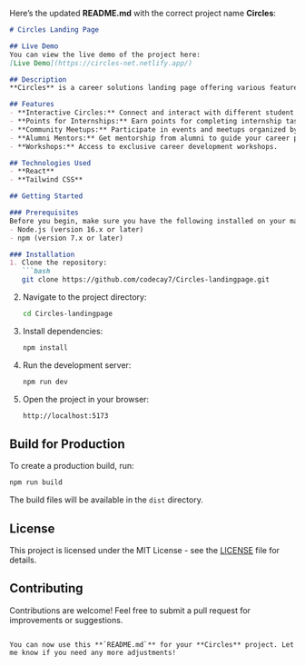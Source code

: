 Here’s the updated **README.md** with the correct project name **Circles**:

```markdown
# Circles Landing Page

## Live Demo
You can view the live demo of the project here:  
[Live Demo](https://circles-net.netlify.app/)

## Description
**Circles** is a career solutions landing page offering various features like interaction with Circles, points for internships, community meetups, alumni mentors, and workshops. The website is designed to connect students with professional opportunities and build a thriving community.

## Features
- **Interactive Circles:** Connect and interact with different student groups.
- **Points for Internships:** Earn points for completing internship tasks.
- **Community Meetups:** Participate in events and meetups organized by the community.
- **Alumni Mentors:** Get mentorship from alumni to guide your career path.
- **Workshops:** Access to exclusive career development workshops.

## Technologies Used
- **React**
- **Tailwind CSS**

## Getting Started

### Prerequisites
Before you begin, make sure you have the following installed on your machine:
- Node.js (version 16.x or later)
- npm (version 7.x or later)

### Installation
1. Clone the repository:
   ```bash
   git clone https://github.com/codecay7/Circles-landingpage.git
   ```

2. Navigate to the project directory:
   ```bash
   cd Circles-landingpage
   ```

3. Install dependencies:
   ```bash
   npm install
   ```

4. Run the development server:
   ```bash
   npm run dev
   ```

5. Open the project in your browser:
   ```bash
   http://localhost:5173
   ```

## Build for Production
To create a production build, run:
```bash
npm run build
```
The build files will be available in the `dist` directory.

## License
This project is licensed under the MIT License - see the [LICENSE](./LICENSE) file for details.

## Contributing
Contributions are welcome! Feel free to submit a pull request for improvements or suggestions.
```

You can now use this **`README.md`** for your **Circles** project. Let me know if you need any more adjustments!
